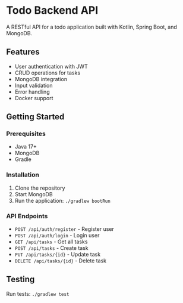 # Todo Backend API

A RESTful API for a todo application built with Kotlin, Spring Boot, and MongoDB.

## Features

- User authentication with JWT
- CRUD operations for tasks
- MongoDB integration
- Input validation
- Error handling
- Docker support

## Getting Started

### Prerequisites

- Java 17+
- MongoDB
- Gradle

### Installation

1. Clone the repository
2. Start MongoDB
3. Run the application: `./gradlew bootRun`

### API Endpoints

- `POST /api/auth/register` - Register user
- `POST /api/auth/login` - Login user
- `GET /api/tasks` - Get all tasks
- `POST /api/tasks` - Create task
- `PUT /api/tasks/{id}` - Update task
- `DELETE /api/tasks/{id}` - Delete task

## Testing

Run tests: `./gradlew test`

